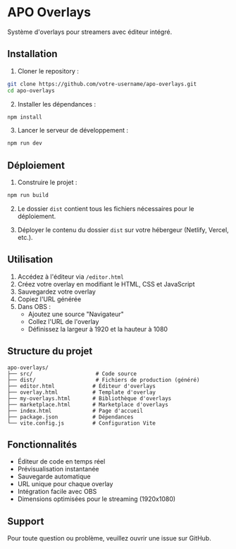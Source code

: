 # APO Overlays

Système d'overlays pour streamers avec éditeur intégré.

## Installation

1. Cloner le repository :
```bash
git clone https://github.com/votre-username/apo-overlays.git
cd apo-overlays
```

2. Installer les dépendances :
```bash
npm install
```

3. Lancer le serveur de développement :
```bash
npm run dev
```

## Déploiement

1. Construire le projet :
```bash
npm run build
```

2. Le dossier `dist` contient tous les fichiers nécessaires pour le déploiement.

3. Déployer le contenu du dossier `dist` sur votre hébergeur (Netlify, Vercel, etc.).

## Utilisation

1. Accédez à l'éditeur via `/editor.html`
2. Créez votre overlay en modifiant le HTML, CSS et JavaScript
3. Sauvegardez votre overlay
4. Copiez l'URL générée
5. Dans OBS :
   - Ajoutez une source "Navigateur"
   - Collez l'URL de l'overlay
   - Définissez la largeur à 1920 et la hauteur à 1080

## Structure du projet

```
apo-overlays/
├── src/                    # Code source
├── dist/                   # Fichiers de production (généré)
├── editor.html            # Éditeur d'overlays
├── overlay.html           # Template d'overlay
├── my-overlays.html       # Bibliothèque d'overlays
├── marketplace.html       # Marketplace d'overlays
├── index.html             # Page d'accueil
├── package.json           # Dépendances
└── vite.config.js         # Configuration Vite
```

## Fonctionnalités

- Éditeur de code en temps réel
- Prévisualisation instantanée
- Sauvegarde automatique
- URL unique pour chaque overlay
- Intégration facile avec OBS
- Dimensions optimisées pour le streaming (1920x1080)

## Support

Pour toute question ou problème, veuillez ouvrir une issue sur GitHub. 